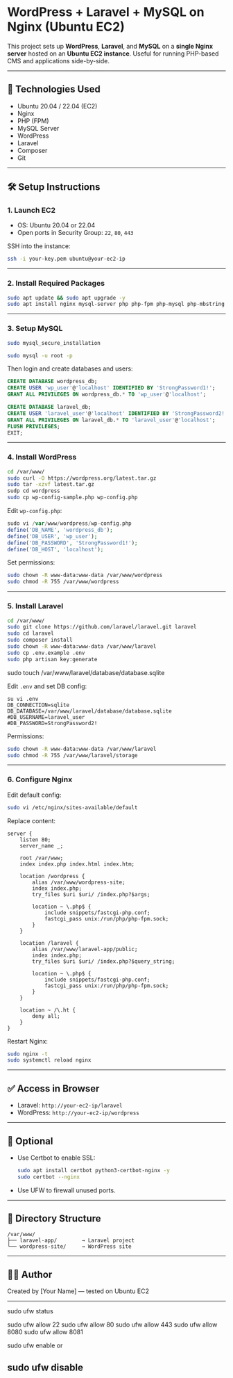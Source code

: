 
# WordPress + Laravel + MySQL on Nginx (Ubuntu EC2)

This project sets up **WordPress**, **Laravel**, and **MySQL** on a **single Nginx server** hosted on an **Ubuntu EC2 instance**. Useful for running PHP-based CMS and applications side-by-side.

---

## 🚀 Technologies Used

- Ubuntu 20.04 / 22.04 (EC2)
- Nginx
- PHP (FPM)
- MySQL Server
- WordPress
- Laravel
- Composer
- Git

---

## 🛠️ Setup Instructions

### 1. Launch EC2

- OS: Ubuntu 20.04 or 22.04
- Open ports in Security Group: `22`, `80`, `443`

SSH into the instance:

```bash
ssh -i your-key.pem ubuntu@your-ec2-ip
```

---

### 2. Install Required Packages

```bash
sudo apt update && sudo apt upgrade -y
sudo apt install nginx mysql-server php php-fpm php-mysql php-mbstring php-xml php-curl php-zip unzip git curl composer -y
```

---

### 3. Setup MySQL

```bash
sudo mysql_secure_installation
```

```bash
sudo mysql -u root -p
```

Then login and create databases and users:

```sql
CREATE DATABASE wordpress_db;
CREATE USER 'wp_user'@'localhost' IDENTIFIED BY 'StrongPassword1!';
GRANT ALL PRIVILEGES ON wordpress_db.* TO 'wp_user'@'localhost';

CREATE DATABASE laravel_db;
CREATE USER 'laravel_user'@'localhost' IDENTIFIED BY 'StrongPassword2!';
GRANT ALL PRIVILEGES ON laravel_db.* TO 'laravel_user'@'localhost';
FLUSH PRIVILEGES;
EXIT;
```

---

### 4. Install WordPress

```bash
cd /var/www/
sudo curl -O https://wordpress.org/latest.tar.gz
sudo tar -xzvf latest.tar.gz
sudp cd wordpress
sudo cp wp-config-sample.php wp-config.php
```

Edit `wp-config.php`:

```php
sudo vi /var/www/wordpress/wp-config.php
define('DB_NAME', 'wordpress_db');
define('DB_USER', 'wp_user');
define('DB_PASSWORD', 'StrongPassword1!');
define('DB_HOST', 'localhost');
```

Set permissions:

```bash
sudo chown -R www-data:www-data /var/www/wordpress
sudo chmod -R 755 /var/www/wordpress
```

---

### 5. Install Laravel

```bash
cd /var/www/
sudo git clone https://github.com/laravel/laravel.git laravel
sudo cd laravel
sudo composer install
sudo chown -R www-data:www-data /var/www/laravel
sudo cp .env.example .env
sudo php artisan key:generate
```

sudo touch /var/www/laravel/database/database.sqlite

Edit `.env` and set DB config:

```env
su vi .env
DB_CONNECTION=sqlite
DB_DATABASE=/var/www/laravel/database/database.sqlite
#DB_USERNAME=laravel_user
#DB_PASSWORD=StrongPassword2!
```

Permissions:

```bash
sudo chown -R www-data:www-data /var/www/laravel
sudo chmod -R 755 /var/www/laravel/storage
```

---

### 6. Configure Nginx

Edit default config:

```bash
sudo vi /etc/nginx/sites-available/default
```

Replace content:

```nginx
server {
    listen 80;
    server_name _;

    root /var/www;
    index index.php index.html index.htm;

    location /wordpress {
        alias /var/www/wordpress-site;
        index index.php;
        try_files $uri $uri/ /index.php?$args;

        location ~ \.php$ {
            include snippets/fastcgi-php.conf;
            fastcgi_pass unix:/run/php/php-fpm.sock;
        }
    }

    location /laravel {
        alias /var/www/laravel-app/public;
        index index.php;
        try_files $uri $uri/ /index.php?$query_string;

        location ~ \.php$ {
            include snippets/fastcgi-php.conf;
            fastcgi_pass unix:/run/php/php-fpm.sock;
        }
    }

    location ~ /\.ht {
        deny all;
    }
}
```

Restart Nginx:

```bash
sudo nginx -t
sudo systemctl reload nginx
```

---

## ✅ Access in Browser

- Laravel: `http://your-ec2-ip/laravel`
- WordPress: `http://your-ec2-ip/wordpress`

---

## 🔐 Optional

- Use Certbot to enable SSL:
  ```bash
  sudo apt install certbot python3-certbot-nginx -y
  sudo certbot --nginx
  ```
- Use UFW to firewall unused ports.

---

## 📂 Directory Structure

```
/var/www/
├── laravel-app/        → Laravel project
└── wordpress-site/     → WordPress site
```

---

## 🧑‍💻 Author

Created by [Your Name] — tested on Ubuntu EC2

---

sudo ufw status

sudo ufw allow 22
sudo ufw allow 80
sudo ufw allow 443
sudo ufw allow 8080
sudo ufw allow 8081

sudo ufw enable
or

sudo ufw disable
---
